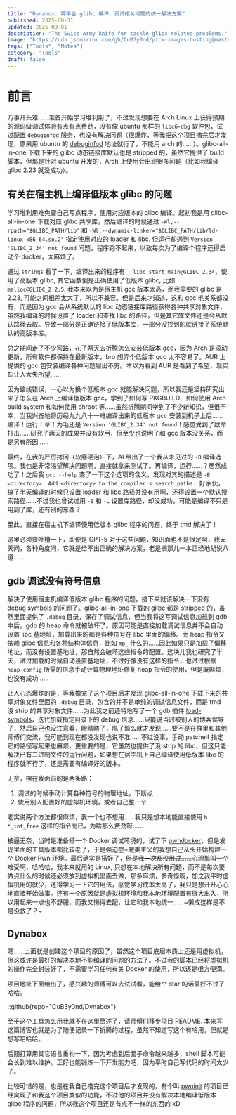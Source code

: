 ```yaml
---
title: "Dynabox: 跨平台 glibc 编译，调试相关问题的统一解决方案"
published: 2025-08-31
updated: 2025-09-01
description: "The Swiss Army knife for tackle glibc related problems."
image: "https://cdn.jsdmirror.com/gh/CuB3y0nd/picx-images-hosting@master/.39li58ci9o.avif"
tags: ["Tools", "Notes"]
category: "Tools"
draft: false
---
```


# 前言

万事开头难……准备开始学习堆利用了，不过发现想要在 Arch Linux 上获得预期的源码级调试体验有点有点费劲，没有像 ubuntu 那样的 `libc6-dbg` 软件包，试过配置 `debuginfod` 服务，也没有解决问题（很爆炸，等我把这个项目撸完后才发现，原来用 ubuntu 的 [debuginfod](https://documentation.ubuntu.com/server/explanation/debugging/about-debuginfod/index.html) 地址就行了，不能用 arch 的……）。glibc-all-in-one 下载下来的 glibc 动态链接库默认也是 stripped 的，虽然它提供了 build 脚本，但那是针对 ubuntu 开发的，Arch 上使用会出现很多问题（比如我编译 glibc 2.23 就没成功）。

## 有关在宿主机上编译低版本 glibc 的问题

学习堆利用难免要自己写点程序，使用对应版本的 glibc 编译。起初我是用 glibc-all-in-one 下载对应 glibc 共享库，然后编译的时候通过 `-Wl,--rpath="$GLIBC_PATH/lib"` 和 `-Wl,--dynamic-linker="$GLIBC_PATH/lib/ld-linux-x86-64.so.2"` 指定使用对应的 loader 和 libc. 但运行却遇到 `Version 'GLIBC_2.34' not found` 问题，程序跑不起来，以致每次为了编译个程序还得启动个 docker，太麻烦了。

通过 `strings` 看了一下，编译出来的程序有 `__libc_start_main@GLIBC_2.34`，使用了高版本 glibc, 其它函数倒是正确使用了低版本 glibc, 比如 `malloc@GLIBC_2.2.5`. 我本来以为是宿主机 gcc 版本太高，而我需要的 glibc 是 2.23, 可能之间相差太大了，所以不兼容。但是后来才知道，这和 gcc 毛关系都没有，而是因为 gcc 会从系统默认的 libc 动态链接库路径获得各种共享对象文件，虽然我编译的时候设置了 loader 和查找 libc 的路径，但是其它库文件还是会从默认路径去取。导致一部分是正确链接了低版本库，一部分没找到的就链接了系统默认的高版本库。

总之期间走了不少弯路，花了两天去折腾怎么安装低版本 gcc，因为 Arch 是滚动更新，所有软件都保持在最新版本，bro 想弄个低版本 gcc 太不容易了。AUR 上提供的 gcc 包安装编译各种问题层出不穷。本以为看到 AUR 是看到了希望，现实却让人大失所望……

因为路线错误，一心以为换个低版本 gcc 就能解决问题，所以我还是坚持研究出来了怎么在 Arch 上编译低版本 gcc，学到了如何写 PKGBUILD、如何使用 Arch build system 和如何使用 chroot 等……虽然折腾期间学到了不少新知识，但很不幸，当我兴奋地将历经九九八十一难编译出来的低版本 gcc 安装到机子上后……编译！运行！草！为毛还是 `Version 'GLIBC_2.34' not found`！感觉受到了致命打击……研究了两天的成果并没有软用，但至少也说明了和 gcc 版本没关系，而是另有所因……

最终，在我的严厉拷问<s>（软磨硬泡）</s>下，AI 给出了一个我从未见过的 `-B` 编译选项。我也是非常渴望解决问题啊，直接就拿来测试了。再编译，运行……？居然成功了！之后我 `gcc --help` 查了一下这个选项的含义，发现对其的描述是 `-B <directory>  Add <directory> to the compiler's search paths.`. 好家伙，搞了半天编译的时候只设置 loader 和 libc 路径并没有用啊，还得设置一个默认搜索路径……不过我也曾试过用 `-I` 和 `-L` 设置库路径，却没成功，可能是编译不只是用到了库，还有别的东西？

至此，直接在宿主机下编译使用低版本 glibc 程序的问题，终于 tmd 解决了！

这里必须要吐槽一下，即便是 GPT-5 对于这些问题，知识面也不是很足啊，我天天问，各种角度问，它就是给不出正确的解决方案，老是搁那儿一本正经地胡说八道……

## gdb 调试没有符号信息

解决了使用宿主机编译低版本 glibc 程序的问题，接下来就该解决一下没有 debug symbols 的问题了。glibc-all-in-one 下载的 glibc 都是 stripped 的，虽然里面提供了 `.debug` 目录，保存了调试信息，但当我将这写调试信息加载到 gdb 中后，gdb 的 heap 命令就被破坏了。原因可能是直接加载调试信息并不会自动设置 libc 基地址，加载出来的都是各种符号在 libc 里面的偏移。而 heap 指令又依赖 glibc 信息和各种结构体信息，比如 `mp_` 什么的……因此如果只是加载了偏移地址，而没有设置基地址，那自然会破坏这些指令的配置。这块儿我也研究了半天，试过加载的时候自动设置基地址，不过好像没有这样的指令，也试过根据 `heap-config` 所需的信息手动计算物理地址修复 heap 指令的使用，但是既麻烦，也没有成功……

让人心态爆炸的是，等我撸完了这个项目后才发现 glibc-all-in-one 下载下来的共享对象文件里面的 `.debug` 目录，包含的并不是单纯的调试信息文件，而是 tmd 没 strip 的共享对象文件……为此我之前还特地写了一个 gdb 插件 [load-symbols](https://github.com/CuB3y0nd/load-symbols)，迭代加载指定目录下的 debug 信息……只能说当时被别人的博客误导了，然后自己也没注意看，眼睛瞎了，隔了那么就才发现……要不是在群里和其他师傅们交流，我可能到现在都没发现也说不准……不过没事，手动 patchelf 指定它的路径写起来也麻烦，更重要的是，它虽然也提供了没 strip 的 libc，但这只能解决已有二进制文件的运行问题，如果想在宿主机上自己编译使用低版本 libc 的程序就不行了，还是需要有编译好的版本。

无奈，摆在我面前的是两条路：

1. 调试的时候手动计算各种符号的物理地址，下断点
2. 使用别人配置好的虚拟机环境，或者自己整一个

老实说两个方法都很麻烦，我一个也不想用……我只是想本地能直接使用 `b *_int_free` 这样的指令而已，为啥那么费劲呀……

被逼无奈，当时是准备搭一个 Docker 调试环境的，试了下 [pwndocker](https://github.com/skysider/pwndocker)，但是发现里面的工具版本都比较老了，于是强迫症+完美主义的我想自己从头开始构建一个 Docker Pwn 环境。最后确实是搭好了，<s>但是我一次都没用过……</s>心理那叫一个难受啊，哈哈哈，我本来就用的 Linux, 只想在本地解决所有问题，而不是每次要做点什么的时候还必须放到虚拟机里面去做，那多麻烦，多奇怪啊，加之我平时虚拟机用的就少，还得学习一下它的用法，感觉学习成本太高了，我只是想开开心心地直接开始做事。还有一个原因就是虚拟机环境和我本地环境配置有很大出入，所以用起来一点也不舒服，而我又懒得去配，让它和我本地统一……~懒成这样是不是没救了？~

## Dynabox

嗯……上面就是创建这个项目的原因了，虽然这个项目底层本质上还是用虚拟机，但这或许是最好的解决本地不能编译的问题的方法了。不过我的脚本已经将虚拟机的操作完全封装好了，不需要学习任何有关 Docker 的使用，所以还是很方便滴。

项目地址下面给出了，感兴趣的师傅可以去试试看，能给个 star 的话最好不过了哈哈。

::github{repo="CuB3y0nd/Dynabox"}

至于这个工具怎么用我就不在这里赘述了，请师傅们移步项目 README. 本来写这篇博客也就是为了随便记录一下折腾的过程，虽然不知道写这个有啥用，但就是想写哈哈哈。

后期打算用其它语言重构一下，因为考虑到后面子命令越来越多，shell 脚本可能会长到难以维护。正好也能锻炼一下开发能力吧，因为平时自己写代码的时间太少了。

比较可惜的是，也是在我自己撸完这个项目后才发现的，有个叫 [pwninit](https://github.com/io12/pwninit) 的项目已经实现了和我这个项目类似的功能，不过他的项目并没有解决本地编译低版本 glibc 程序的问题，所以我这个项目还是有点不一样的东西的 xD
